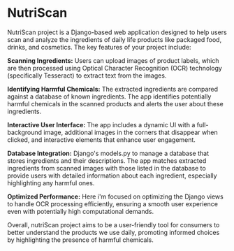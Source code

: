 # NutriScan
NutriScan project is a Django-based web application designed to help users scan and analyze the ingredients of daily life products like packaged food, drinks, and cosmetics. The key features of your project include:

**Scanning Ingredients:** Users can upload images of product labels, which are then processed using Optical Character Recognition (OCR) technology (specifically Tesseract) to extract text from the images.

**Identifying Harmful Chemicals:** The extracted ingredients are compared against a database of known ingredients. The app identifies potentially harmful chemicals in the scanned products and alerts the user about these ingredients.

**Interactive User Interface:** The app includes a dynamic UI with a full-background image, additional images in the corners that disappear when clicked, and interactive elements that enhance user engagement.

**Database Integration:** Django's models.py to manage a database that stores ingredients and their descriptions. The app matches extracted ingredients from scanned images with those listed in the database to provide users with detailed information about each ingredient, especially highlighting any harmful ones.

**Optimized Performance:** Here i'm  focused on optimizing the Django views to handle OCR processing efficiently, ensuring a smooth user experience even with potentially high computational demands.

Overall, nutriScan project aims to be a user-friendly tool for consumers to better understand the products we use daily, promoting informed choices by highlighting the presence of harmful chemicals.
